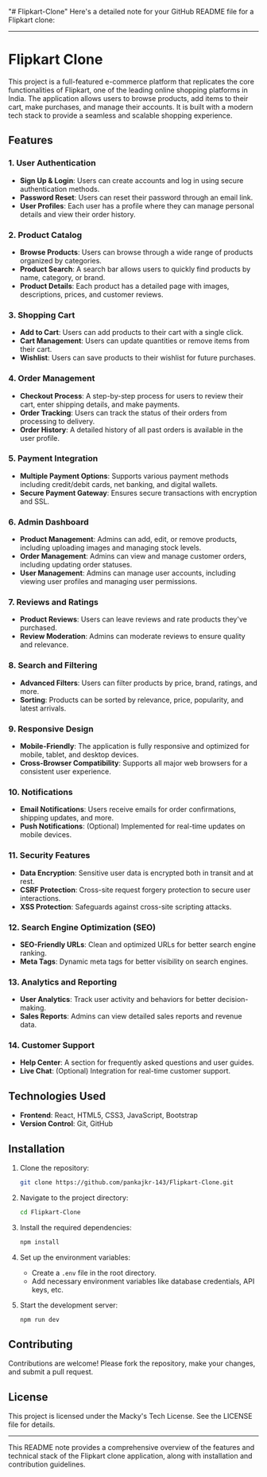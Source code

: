 "# Flipkart-Clone" 
Here's a detailed note for your GitHub README file for a Flipkart clone:

---

# Flipkart Clone

This project is a full-featured e-commerce platform that replicates the core functionalities of Flipkart, one of the leading online shopping platforms in India. The application allows users to browse products, add items to their cart, make purchases, and manage their accounts. It is built with a modern tech stack to provide a seamless and scalable shopping experience.

## Features

### 1. **User Authentication**
   - **Sign Up & Login**: Users can create accounts and log in using secure authentication methods.
   - **Password Reset**: Users can reset their password through an email link.
   - **User Profiles**: Each user has a profile where they can manage personal details and view their order history.

### 2. **Product Catalog**
   - **Browse Products**: Users can browse through a wide range of products organized by categories.
   - **Product Search**: A search bar allows users to quickly find products by name, category, or brand.
   - **Product Details**: Each product has a detailed page with images, descriptions, prices, and customer reviews.

### 3. **Shopping Cart**
   - **Add to Cart**: Users can add products to their cart with a single click.
   - **Cart Management**: Users can update quantities or remove items from their cart.
   - **Wishlist**: Users can save products to their wishlist for future purchases.

### 4. **Order Management**
   - **Checkout Process**: A step-by-step process for users to review their cart, enter shipping details, and make payments.
   - **Order Tracking**: Users can track the status of their orders from processing to delivery.
   - **Order History**: A detailed history of all past orders is available in the user profile.

### 5. **Payment Integration**
   - **Multiple Payment Options**: Supports various payment methods including credit/debit cards, net banking, and digital wallets.
   - **Secure Payment Gateway**: Ensures secure transactions with encryption and SSL.

### 6. **Admin Dashboard**
   - **Product Management**: Admins can add, edit, or remove products, including uploading images and managing stock levels.
   - **Order Management**: Admins can view and manage customer orders, including updating order statuses.
   - **User Management**: Admins can manage user accounts, including viewing user profiles and managing user permissions.

### 7. **Reviews and Ratings**
   - **Product Reviews**: Users can leave reviews and rate products they've purchased.
   - **Review Moderation**: Admins can moderate reviews to ensure quality and relevance.

### 8. **Search and Filtering**
   - **Advanced Filters**: Users can filter products by price, brand, ratings, and more.
   - **Sorting**: Products can be sorted by relevance, price, popularity, and latest arrivals.

### 9. **Responsive Design**
   - **Mobile-Friendly**: The application is fully responsive and optimized for mobile, tablet, and desktop devices.
   - **Cross-Browser Compatibility**: Supports all major web browsers for a consistent user experience.

### 10. **Notifications**
   - **Email Notifications**: Users receive emails for order confirmations, shipping updates, and more.
   - **Push Notifications**: (Optional) Implemented for real-time updates on mobile devices.

### 11. **Security Features**
   - **Data Encryption**: Sensitive user data is encrypted both in transit and at rest.
   - **CSRF Protection**: Cross-site request forgery protection to secure user interactions.
   - **XSS Protection**: Safeguards against cross-site scripting attacks.

### 12. **Search Engine Optimization (SEO)**
   - **SEO-Friendly URLs**: Clean and optimized URLs for better search engine ranking.
   - **Meta Tags**: Dynamic meta tags for better visibility on search engines.

### 13. **Analytics and Reporting**
   - **User Analytics**: Track user activity and behaviors for better decision-making.
   - **Sales Reports**: Admins can view detailed sales reports and revenue data.

### 14. **Customer Support**
   - **Help Center**: A section for frequently asked questions and user guides.
   - **Live Chat**: (Optional) Integration for real-time customer support.

## Technologies Used

- **Frontend**: React, HTML5, CSS3, JavaScript, Bootstrap
- **Version Control**: Git, GitHub

## Installation

1. Clone the repository:
   ```bash
   git clone https://github.com/pankajkr-143/Flipkart-Clone.git
   ```
2. Navigate to the project directory:
   ```bash
   cd Flipkart-Clone
   ```
3. Install the required dependencies:
   ```bash
   npm install
   ```
4. Set up the environment variables:
   - Create a `.env` file in the root directory.
   - Add necessary environment variables like database credentials, API keys, etc.

5. Start the development server:
   ```bash
   npm run dev
   ```

## Contributing

Contributions are welcome! Please fork the repository, make your changes, and submit a pull request.

## License

This project is licensed under the Macky's Tech License. See the LICENSE file for details.

---

This README note provides a comprehensive overview of the features and technical stack of the Flipkart clone application, along with installation and contribution guidelines.
